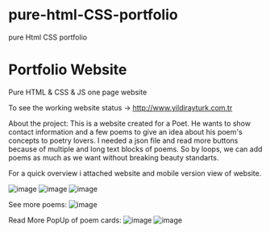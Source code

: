 # pure-html-CSS-portfolio
pure Html CSS portfolio

# Portfolio Website
Pure HTML &amp; CSS &amp; JS one page website


To see the working website status  →  http://www.yildirayturk.com.tr

About the project: 
This is a website created for a Poet. He wants to show contact information and a few poems to give an idea about his poem's concepts to poetry lovers.
I needed a json file and read more buttons because of multiple and long text blocks of poems. So by loops, we can add poems as much as we want without breaking beauty standarts. 

For a quick overview i attached website and mobile version view of website. 

![image](https://user-images.githubusercontent.com/69623465/224817264-037e4562-8b48-4f9f-a57f-8f4a24756af4.png)
![image](https://github.com/user-attachments/assets/d3aad92f-59a4-45fb-a943-9cb34b16ef92)
![image](https://user-images.githubusercontent.com/69623465/224817465-15faa720-cf76-4252-82c2-cc9a9d4fb252.png)

See more poems: 
![image](https://user-images.githubusercontent.com/69623465/224817603-13512a47-718d-443c-a003-1444c6058862.png)

Read More PopUp of poem cards: 
![image](https://user-images.githubusercontent.com/69623465/224817857-6ea2490f-f901-4b73-bf53-259a43a42d63.png)
![image](https://user-images.githubusercontent.com/69623465/224817965-ffbf21cd-5c62-4d49-9366-e1b110559a66.png)
